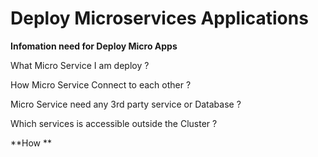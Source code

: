 # Deploy Microservices Applications 

**Infomation need for Deploy Micro Apps**

  What Micro Service I am deploy ?
  
  How Micro Service Connect to each other ?
  
  Micro Service need any 3rd party service or Database ?
  
  Which services is accessible outside the Cluster ?

**How **

